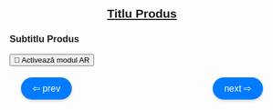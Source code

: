 <html lang="ro">
<head>
    <meta charset="UTF-8">
    <meta name="viewport" content="width=device-width, initial-scale=1.0">
    <title>Produse de calitate superioară</title>
    <script type="module" src="https://unpkg.com/@google/model-viewer"></script>
    <style>
        body {
            margin: 0;
            padding: 0;
            font-family: Arial, sans-serif;
        }
        model-viewer {
            width: 100%;
            height: 300px;
        }
        .navigation {
            display: flex;
            justify-content: space-between;
            margin-top: 20px;
            padding: 0 20px;
        }
        .nav-button {
            cursor: pointer;
            background-color: #007BFF;
            border: none;
            border-radius: 20px;
            padding: 10px 20px;
            font-size: 16px;
            color: white;
            box-shadow: 0 2px 4px rgba(0, 0, 0, 0.2);
            transition: background-color 0.3s, box-shadow 0.3s;
        }
        .nav-button:hover {
            background-color: #0056b3;
            box-shadow: 0 4px 8px rgba(0, 0, 0, 0.3);
        }
        .content {
            max-width: 800px;
            margin: auto;
            padding: 20px;
        }
    </style>
</head>
<body>

<div class="content">
    <h2 style="text-align: center;"><a id="mainTitle" href="#" target="_blank">Titlu Produs</a></h2>
    <div class="model-and-navigation">
        <h3 id="subtitle">Subtitlu Produs</h3>
        <model-viewer id="modelViewer" src="Avatar4.glb" ios-src="Avatar4.usdz" ar ar-modes="webxr scene-viewer quick-look" camera-controls auto-rotate environment-image="neutral" shadow-intensity="1" alt="Produs">
            <button slot="ar-button" class="ar-button">
                <span class="levitate">👋</span> Activează modul AR
            </button>
        </model-viewer>
        <div class="navigation">
            <button type="button" class="nav-button" onclick="changeModel(-1)">⇦ prev</button>
            <button type="button" class="nav-button" onclick="changeModel(1)">next ⇨</button>
        </div>
    </div>
</div>

<script>
    const models = [
        { file: "jordan.glb", iosFile: "jordan.usdz", title: "Cumpără acum Air Jordan 4 Retro", url: "https://unfazed.ro/products/air-jordan-4-retro-se-craft-medium-olive", subtitle: "Air Jordan 4 Retro SE Craft \"Medium Olive\"", features: "" },
        { file: "Adidas.glb", iosFile: "Adidas.usdz", title: "Cumpără acum Adidas Samba OG", url: "https://unfazed.ro/products/adidas-samba-og-cloud-white?_pos=1&_sid=6d480c095&_ss=r", subtitle: "Adidas Samba OG \"Cloud White\"", features: "" },
        { file: "nike.glb", iosFile: "nike.usdz", title: "Cumpără acum Nike Air Force 1", url: "https://unfazed.ro/products/nike-air-force-1-low-triple-white", subtitle: "Nike Air Force 1 Low \"Triple White\"", features: "" }
    ];
    let currentIndex = 0;

    function changeModel(step) {
        currentIndex += step;

        if (currentIndex >= models.length) {
            currentIndex = 0;
        } else if (currentIndex < 0) {
            currentIndex = models.length - 1;
        }

        updateModel();
    }

    function updateModel() {
        const model = models[currentIndex];
        const viewer = document.getElementById('modelViewer');
        const titleElement = document.getElementById('mainTitle');
        const subtitleElement = document.getElementById('subtitle');

        viewer.src = model.file;
        viewer.setAttribute('ios-src', model.iosFile);
        viewer.alt = model.subtitle;
        titleElement.href = model.url;
        titleElement.textContent = model.title;
        subtitleElement.textContent = model.subtitle;
    }

    updateModel();
</script>

</body>
</html>
